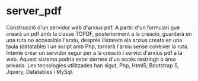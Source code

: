 # server_pdf
Construcció d'un servidor web d'arxius pdf.
A partir d'un formulari que crearà un pdf amb la classe TCPDF, posteriorment a la creació, guardarà en una ruta no accessible l'arxiu, després llistarem els arxius creats en una taula (datatable) i un script amb Php, tornarà l'arxiu sense conèixer la ruta. Intente crear un servidor segur per a la creació i servici d'arxius pdf a la web. Aquest sistema podria estar darrere d'un accés restringit o àrea privada.
Les tecnologies utilitzades han sigut, Php, Html5, Bootstrap 5, Jquery, Datatables i MySql.
